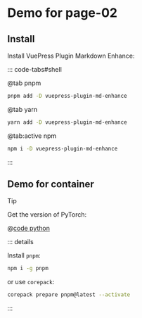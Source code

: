 # Demo for page-02

## Install

Install VuePress Plugin Markdown Enhance:

::: code-tabs#shell

@tab pnpm

```bash
pnpm add -D vuepress-plugin-md-enhance
```

@tab yarn

```bash
yarn add -D vuepress-plugin-md-enhance
```

@tab:active npm

```bash
npm i -D vuepress-plugin-md-enhance
```

:::

## Demo for container

> [!TIP]
> Get the version of PyTorch:
>
> @[code python](./src/main.py)

::: details

Install `pnpm`:

```bash
npm i -g pnpm
```

or use `corepack`:

```bash
corepack prepare pnpm@latest --activate
```

:::
